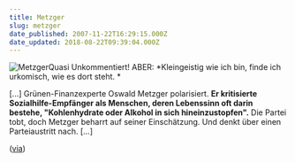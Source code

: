 ```yaml
---
title: Metzger
slug: metzger
date_published: 2007-11-22T16:29:15.000Z
date_updated: 2018-08-22T09:39:04.000Z
---
```


![Metzger](//picdump.thafaker.de/2007/11/metzger.png)Quasi Unkommentiert! ABER: *Kleingeistig wie ich bin, finde ich urkomisch, wie es dort steht.
*

[...] Grünen-Finanzexperte Oswald Metzger polarisiert. **Er kritisierte Sozialhilfe-Empfänger als Menschen, deren Lebenssinn oft darin bestehe, "Kohlenhydrate oder Alkohol in sich hineinzustopfen".** Die Partei tobt, doch Metzger beharrt auf seiner Einschätzung. Und denkt über einen Parteiaustritt nach. [...]

([via](http://www.welt.de/politik/article1387450/Empoerung_ueber_Kritik_an_Sozialhilfe-Empfaengern.html))
